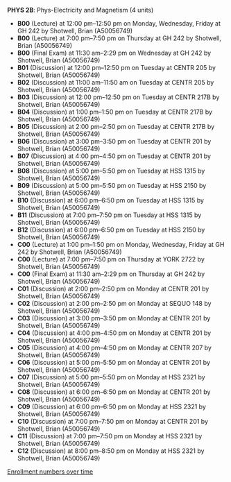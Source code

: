 **PHYS 2B**: Phys-Electricity and Magnetism (4 units)

- **B00** (Lecture) at 12:00 pm–12:50 pm on Monday, Wednesday, Friday at GH 242 by Shotwell, Brian (A50056749)
- **B00** (Lecture) at 7:00 pm–7:50 pm on Thursday at GH 242 by Shotwell, Brian (A50056749)
- **B00** (Final Exam) at 11:30 am–2:29 pm on Wednesday at GH 242 by Shotwell, Brian (A50056749)
- **B01** (Discussion) at 12:00 pm–12:50 pm on Tuesday at CENTR 205 by Shotwell, Brian (A50056749)
- **B02** (Discussion) at 11:00 am–11:50 am on Tuesday at CENTR 205 by Shotwell, Brian (A50056749)
- **B03** (Discussion) at 12:00 pm–12:50 pm on Tuesday at CENTR 217B by Shotwell, Brian (A50056749)
- **B04** (Discussion) at 1:00 pm–1:50 pm on Tuesday at CENTR 217B by Shotwell, Brian (A50056749)
- **B05** (Discussion) at 2:00 pm–2:50 pm on Tuesday at CENTR 217B by Shotwell, Brian (A50056749)
- **B06** (Discussion) at 3:00 pm–3:50 pm on Tuesday at CENTR 201 by Shotwell, Brian (A50056749)
- **B07** (Discussion) at 4:00 pm–4:50 pm on Tuesday at CENTR 201 by Shotwell, Brian (A50056749)
- **B08** (Discussion) at 5:00 pm–5:50 pm on Tuesday at HSS 1315 by Shotwell, Brian (A50056749)
- **B09** (Discussion) at 5:00 pm–5:50 pm on Tuesday at HSS 2150 by Shotwell, Brian (A50056749)
- **B10** (Discussion) at 6:00 pm–6:50 pm on Tuesday at HSS 1315 by Shotwell, Brian (A50056749)
- **B11** (Discussion) at 7:00 pm–7:50 pm on Tuesday at HSS 1315 by Shotwell, Brian (A50056749)
- **B12** (Discussion) at 6:00 pm–6:50 pm on Tuesday at HSS 2150 by Shotwell, Brian (A50056749)
- **C00** (Lecture) at 1:00 pm–1:50 pm on Monday, Wednesday, Friday at GH 242 by Shotwell, Brian (A50056749)
- **C00** (Lecture) at 7:00 pm–7:50 pm on Thursday at YORK 2722 by Shotwell, Brian (A50056749)
- **C00** (Final Exam) at 11:30 am–2:29 pm on Thursday at GH 242 by Shotwell, Brian (A50056749)
- **C01** (Discussion) at 2:00 pm–2:50 pm on Monday at CENTR 201 by Shotwell, Brian (A50056749)
- **C02** (Discussion) at 2:00 pm–2:50 pm on Monday at SEQUO 148 by Shotwell, Brian (A50056749)
- **C03** (Discussion) at 3:00 pm–3:50 pm on Monday at CENTR 201 by Shotwell, Brian (A50056749)
- **C04** (Discussion) at 4:00 pm–4:50 pm on Monday at CENTR 201 by Shotwell, Brian (A50056749)
- **C05** (Discussion) at 4:00 pm–4:50 pm on Monday at CENTR 207 by Shotwell, Brian (A50056749)
- **C06** (Discussion) at 5:00 pm–5:50 pm on Monday at CENTR 201 by Shotwell, Brian (A50056749)
- **C07** (Discussion) at 5:00 pm–5:50 pm on Monday at HSS 2321 by Shotwell, Brian (A50056749)
- **C08** (Discussion) at 6:00 pm–6:50 pm on Monday at CENTR 201 by Shotwell, Brian (A50056749)
- **C09** (Discussion) at 6:00 pm–6:50 pm on Monday at HSS 2321 by Shotwell, Brian (A50056749)
- **C10** (Discussion) at 7:00 pm–7:50 pm on Monday at CENTR 201 by Shotwell, Brian (A50056749)
- **C11** (Discussion) at 7:00 pm–7:50 pm on Monday at HSS 2321 by Shotwell, Brian (A50056749)
- **C12** (Discussion) at 8:00 pm–8:50 pm on Monday at HSS 2321 by Shotwell, Brian (A50056749)

[Enrollment numbers over time](./PHYS2B.tsv)
